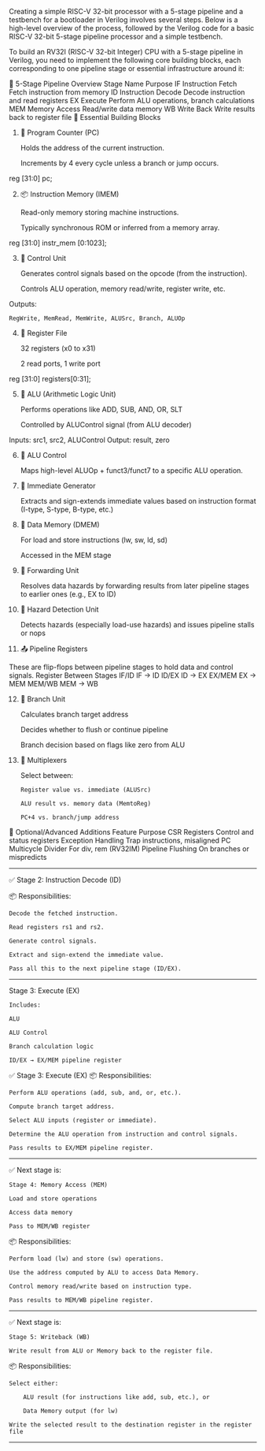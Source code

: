 Creating a simple RISC-V 32-bit processor with a 5-stage pipeline and a testbench for a bootloader in Verilog involves several steps. Below is a high-level overview of the process, followed by the Verilog code for a basic RISC-V 32-bit 5-stage pipeline processor and a simple testbench.


To build an RV32I (RISC-V 32-bit Integer) CPU with a 5-stage pipeline in Verilog, you need to implement the following core building blocks, each corresponding to one pipeline stage or essential infrastructure around it:

🚀 5-Stage Pipeline Overview
        Stage	Name	Purpose
        IF	Instruction Fetch	Fetch instruction from memory
        ID	Instruction Decode	Decode instruction and read registers
        EX	Execute	Perform ALU operations, branch calculations
        MEM	Memory Access	Read/write data memory
        WB	Write Back	Write results back to register file
🧱 Essential Building Blocks

1. 🔧 Program Counter (PC)

    Holds the address of the current instruction.

    Increments by 4 every cycle unless a branch or jump occurs.

reg [31:0] pc;


2. 📦 Instruction Memory (IMEM)

    Read-only memory storing machine instructions.

    Typically synchronous ROM or inferred from a memory array.

reg [31:0] instr_mem [0:1023];


3. 🧠 Control Unit

    Generates control signals based on the opcode (from the instruction).

    Controls ALU operation, memory read/write, register write, etc.

Outputs:

    RegWrite, MemRead, MemWrite, ALUSrc, Branch, ALUOp


4. 📗 Register File

    32 registers (x0 to x31)

    2 read ports, 1 write port

reg [31:0] registers[0:31];


5. 🧮 ALU (Arithmetic Logic Unit)

    Performs operations like ADD, SUB, AND, OR, SLT

    Controlled by ALUControl signal (from ALU decoder)

Inputs: src1, src2, ALUControl
Output: result, zero

6. 🧪 ALU Control

    Maps high-level ALUOp + funct3/funct7 to a specific ALU operation.

7. 🧱 Immediate Generator

    Extracts and sign-extends immediate values based on instruction format (I-type, S-type, B-type, etc.)


8. 💾 Data Memory (DMEM)

    For load and store instructions (lw, sw, ld, sd)

    Accessed in the MEM stage

9. 🔁 Forwarding Unit

    Resolves data hazards by forwarding results from later pipeline stages to earlier ones (e.g., EX to ID)

10. 🛑 Hazard Detection Unit

    Detects hazards (especially load-use hazards) and issues pipeline stalls or nops

11. 📤 Pipeline Registers

These are flip-flops between pipeline stages to hold data and control signals.
        Register	Between Stages
        IF/ID	IF → ID
        ID/EX	ID → EX
        EX/MEM	EX → MEM
        MEM/WB	MEM → WB

12. 📐 Branch Unit

    Calculates branch target address

    Decides whether to flush or continue pipeline

    Branch decision based on flags like zero from ALU


13. 🔄 Multiplexers

    Select between:

        Register value vs. immediate (ALUSrc)

        ALU result vs. memory data (MemtoReg)

        PC+4 vs. branch/jump address

🧩 Optional/Advanced Additions
        Feature	Purpose
        CSR Registers	Control and status registers
        Exception Handling	Trap instructions, misaligned PC
        Multicycle Divider	For div, rem (RV32IM)
        Pipeline Flushing	On branches or mispredicts
        
-------------------------------------------------------------------------------

✅ Stage 2: Instruction Decode (ID)

📦 Responsibilities:

    Decode the fetched instruction.

    Read registers rs1 and rs2.

    Generate control signals.

    Extract and sign-extend the immediate value.

    Pass all this to the next pipeline stage (ID/EX).
    
-------------------------------------------------------------------------------
    
Stage 3: Execute (EX)
    
    Includes:

    ALU

    ALU Control

    Branch calculation logic

    ID/EX → EX/MEM pipeline register

✅ Stage 3: Execute (EX)
📦 Responsibilities:

    Perform ALU operations (add, sub, and, or, etc.).

    Compute branch target address.

    Select ALU inputs (register or immediate).

    Determine the ALU operation from instruction and control signals.

    Pass results to EX/MEM pipeline register.

-------------------------------------------------------------------------------
✅ Next stage is:

    Stage 4: Memory Access (MEM)

    Load and store operations

    Access data memory

    Pass to MEM/WB register

📦 Responsibilities:

    Perform load (lw) and store (sw) operations.

    Use the address computed by ALU to access Data Memory.

    Control memory read/write based on instruction type.

    Pass results to MEM/WB pipeline register.

-------------------------------------------------------------------------------
✅ Next stage is:
    
    Stage 5: Writeback (WB)

    Write result from ALU or Memory back to the register file.

📦 Responsibilities:

    Select either:

        ALU result (for instructions like add, sub, etc.), or

        Data Memory output (for lw)

    Write the selected result to the destination register in the register file

-------------------------------------------------------------------------------

